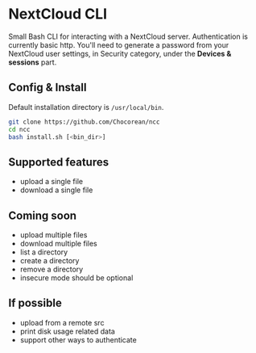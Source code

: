 # NextCloud CLI

Small Bash CLI for interacting with a NextCloud server.
Authentication is currently basic http. You'll need to generate a password from your NextCloud user settings, in Security category, under the **Devices & sessions** part.

## Config & Install

Default installation directory is `/usr/local/bin`.

```bash
git clone https://github.com/Chocorean/ncc
cd ncc
bash install.sh [<bin_dir>]
```

## Supported features

* upload a single file
* download a single file

## Coming soon

* upload multiple files
* download multiple files
* list a directory
* create a directory
* remove a directory
* insecure mode should be optional

## If possible

* upload from a remote src
* print disk usage related data
* support other ways to authenticate


